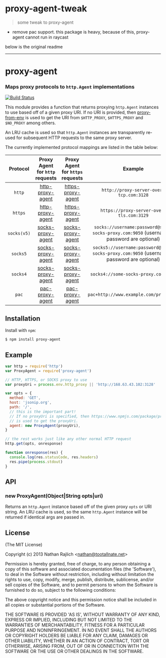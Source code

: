 # proxy-agent-tweak

> some tweak to proxy-agent

- remove pac support. this package is heavy, because of this, proxy-agent cannot run in raycast

below is the original readme

---

# proxy-agent

### Maps proxy protocols to `http.Agent` implementations

[![Build Status](https://travis-ci.org/TooTallNate/node-proxy-agent.svg?branch=master)](https://travis-ci.org/TooTallNate/node-proxy-agent)

This module provides a function that returns proxying `http.Agent` instances to
use based off of a given proxy URI. If no URI is provided, then
[proxy-from-env](https://www.npmjs.com/package/proxy-from-env) is used to get the URI
from `$HTTP_PROXY`, `$HTTPS_PROXY` and `$NO_PROXY` among others.

An LRU cache is used so that `http.Agent` instances are transparently re-used for
subsequent HTTP requests to the same proxy server.

The currently implemented protocol mappings are listed in the table below:

|  Protocol   | Proxy Agent for `http` requests | Proxy Agent for `https` requests |                                          Example                                          |
| :---------: | :-----------------------------: | :------------------------------: | :---------------------------------------------------------------------------------------: |
|   `http`    |      [http-proxy-agent][]       |      [https-proxy-agent][]       |                          `http://proxy-server-over-tcp.com:3128`                          |
|   `https`   |      [http-proxy-agent][]       |      [https-proxy-agent][]       |                         `https://proxy-server-over-tls.com:3129`                          |
| `socks(v5)` |      [socks-proxy-agent][]      |      [socks-proxy-agent][]       | `socks://username:password@some-socks-proxy.com:9050` (username & password are optional)  |
|  `socks5`   |      [socks-proxy-agent][]      |      [socks-proxy-agent][]       | `socks5://username:password@some-socks-proxy.com:9050` (username & password are optional) |
|  `socks4`   |      [socks-proxy-agent][]      |      [socks-proxy-agent][]       |                           `socks4://some-socks-proxy.com:9050`                            |
|    `pac`    |       [pac-proxy-agent][]       |       [pac-proxy-agent][]        |                          `pac+http://www.example.com/proxy.pac`                           |

## Installation

Install with `npm`:

```bash
$ npm install proxy-agent
```

## Example

```js
var http = require('http')
var ProxyAgent = require('proxy-agent')

// HTTP, HTTPS, or SOCKS proxy to use
var proxyUri = process.env.http_proxy || 'http://168.63.43.102:3128'

var opts = {
  method: 'GET',
  host: 'jsonip.org',
  path: '/',
  // this is the important part!
  // If no proxyUri is specified, then https://www.npmjs.com/package/proxy-from-env
  // is used to get the proxyUri.
  agent: new ProxyAgent(proxyUri),
}

// the rest works just like any other normal HTTP request
http.get(opts, onresponse)

function onresponse(res) {
  console.log(res.statusCode, res.headers)
  res.pipe(process.stdout)
}
```

## API

### new ProxyAgent(Object|String opts|uri)

Returns an `http.Agent` instance based off of the given proxy `opts` or URI
string. An LRU cache is used, so the same `http.Agent` instance will be
returned if identical args are passed in.

## License

(The MIT License)

Copyright (c) 2013 Nathan Rajlich &lt;nathan@tootallnate.net&gt;

Permission is hereby granted, free of charge, to any person obtaining
a copy of this software and associated documentation files (the
'Software'), to deal in the Software without restriction, including
without limitation the rights to use, copy, modify, merge, publish,
distribute, sublicense, and/or sell copies of the Software, and to
permit persons to whom the Software is furnished to do so, subject to
the following conditions:

The above copyright notice and this permission notice shall be
included in all copies or substantial portions of the Software.

THE SOFTWARE IS PROVIDED 'AS IS', WITHOUT WARRANTY OF ANY KIND,
EXPRESS OR IMPLIED, INCLUDING BUT NOT LIMITED TO THE WARRANTIES OF
MERCHANTABILITY, FITNESS FOR A PARTICULAR PURPOSE AND NONINFRINGEMENT.
IN NO EVENT SHALL THE AUTHORS OR COPYRIGHT HOLDERS BE LIABLE FOR ANY
CLAIM, DAMAGES OR OTHER LIABILITY, WHETHER IN AN ACTION OF CONTRACT,
TORT OR OTHERWISE, ARISING FROM, OUT OF OR IN CONNECTION WITH THE
SOFTWARE OR THE USE OR OTHER DEALINGS IN THE SOFTWARE.

[http-proxy-agent]: https://github.com/TooTallNate/node-http-proxy-agent
[https-proxy-agent]: https://github.com/TooTallNate/node-https-proxy-agent
[socks-proxy-agent]: https://github.com/TooTallNate/node-socks-proxy-agent
[pac-proxy-agent]: https://github.com/TooTallNate/node-pac-proxy-agent
